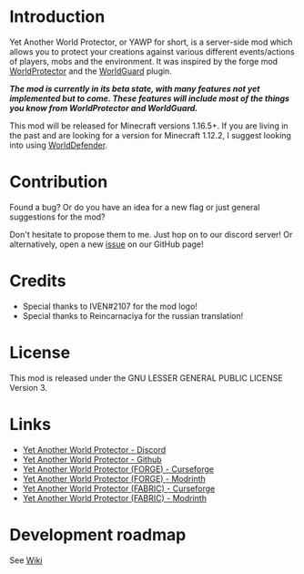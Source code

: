 # Introduction

Yet Another World Protector, or YAWP for short, is a server-side mod which allows you to protect your creations against various different events/actions of players, mobs and the environment. It was inspired by the forge mod [WorldProtector](https://www.curseforge.com/minecraft/mc-mods/worldprotector) and the [WorldGuard](https://dev.bukkit.org/projects/worldguard) plugin.

***The mod is currently in its beta state, with many features not yet implemented but to come. These features will include most of the things you know from WorldProtector and WorldGuard.***

This mod will be released for Minecraft versions 1.16.5+. If you are living in the past and are looking for a version for Minecraft 1.12.2, I suggest looking into using [WorldDefender](https://www.curseforge.com/minecraft/mc-mods/world-defender).

# Contribution

Found a bug? Or do you have an idea for a new flag or just general suggestions for the mod?

Don't hesitate to propose them to me. Just hop on to our discord server! Or alternatively, open a
new [issue](https://github.com/Z0rdak/Yet-Another-World-Protector/issues) on our GitHub page!

# Credits

- Special thanks to IVEN#2107 for the mod logo!
- Special thanks to Reincarnaciya for the russian translation!

# License

This mod is released under the GNU LESSER GENERAL PUBLIC LICENSE Version 3.

# Links

* [Yet Another World Protector - Discord]( https://discord.gg/d7hArKCUtm)
* [Yet Another World Protector - Github](https://github.com/Z0rdak/Yet-Another-World-Protector)
* [Yet Another World Protector (FORGE) - Curseforge](https://www.curseforge.com/minecraft/mc-mods/yawp)
* [Yet Another World Protector (FORGE) - Modrinth](https://modrinth.com/mod/yawp)
* [Yet Another World Protector (FABRIC) - Curseforge](https://www.curseforge.com/minecraft/mc-mods/yawp-fabric)
* [Yet Another World Protector (FABRIC) - Modrinth](https://modrinth.com/mod/yawp-fabric)

# Development roadmap

See [Wiki](https://github.com/Z0rdak/Yet-Another-World-Protector/wiki)
